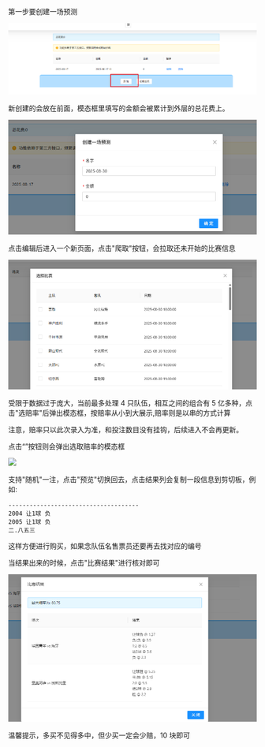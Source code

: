 第一步要创建一场预测

![](./images/addFootballPrediect.png)

新创建的会放在前面，模态框里填写的金额会被累计到外层的总花费上。

![](./images/addFootballPrediectModal.png)

点击编辑后进入一个新页面，点击"爬取"按钮，会拉取还未开始的比赛信息

![](./images/selectNoStartGame.png)

受限于数据过于庞大，当前最多处理 4 只队伍，相互之间的组合有 5 亿多种，点击"选赔率"后弹出模态框，按赔率从小到大展示,赔率则是以串的方式计算

注意，赔率只以此次录入为准，和投注数目没有挂钩，后续进入不会再更新。

点击“”按钮则会弹出选取赔率的模态框

![](selectFootballPrediectResult)

支持"随机"一注，点击"预览"切换回去，点击结果列会复制一段信息到剪切板，例如:

```
-------------------------------------
2004 让1球 负
2005 让1球 负
二.八五三
```

这样方便进行购买，如果念队伍名售票员还要再去找对应的编号

当结果出来的时候，点击"比赛结果"进行核对即可

![](https://raw.githubusercontent.com/xiaodun/sf-imagebed/main/images20230221155922.png)

温馨提示，多买不见得多中，但少买一定会少赔，10 块即可
